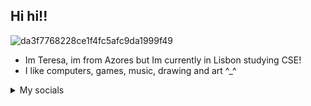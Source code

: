 ## Hi hi!!
![da3f7768228ce1f4fc5afc9da1999f49](https://github.com/teres4/teres4/assets/113646136/95ce4298-245a-4655-8dfb-12404c57101c)

* Im Teresa, im from Azores but Im currently in Lisbon studying CSE!
* I like computers, games, music, drawing and art ^_^
<details>
  <summary>My socials</summary>
  discord: @cumjello
  ig: @teres4s

</details>

<!--
**teres4/teres4** is a ✨ _special_ ✨ repository because its `README.md` (this file) appears on your GitHub profile.

Here are some ideas to get you started:

- 🔭 I’m currently working on ...
- 🌱 I’m currently learning ...
- 👯 I’m looking to collaborate on ...
- 🤔 I’m looking for help with ...
- 💬 Ask me about ...
- 📫 How to reach me: ...

- 😄 Pronouns: ...
- ⚡ Fun fact: ...
-->

